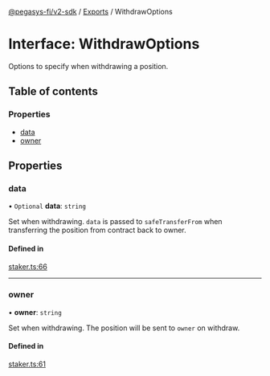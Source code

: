 [@pegasys-fi/v2-sdk](../README.md) / [Exports](../modules.md) / WithdrawOptions

# Interface: WithdrawOptions

Options to specify when withdrawing a position.

## Table of contents

### Properties

- [data](WithdrawOptions.md#data)
- [owner](WithdrawOptions.md#owner)

## Properties

### data

• `Optional` **data**: `string`

Set when withdrawing. `data` is passed to `safeTransferFrom` when transferring the position from contract back to owner.

#### Defined in

[staker.ts:66](https://github.com/Pegasys-fi/v2-sdk/blob/08a7c05/src/staker.ts#L66)

___

### owner

• **owner**: `string`

Set when withdrawing. The position will be sent to `owner` on withdraw.

#### Defined in

[staker.ts:61](https://github.com/Pegasys-fi/v2-sdk/blob/08a7c05/src/staker.ts#L61)
